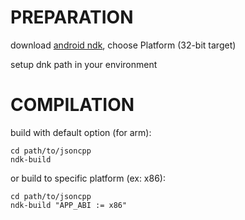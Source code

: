 PREPARATION
=============
download [android ndk](https://developer.android.com/tools/sdk/ndk/index.html#download), choose Platform (32-bit target)

setup dnk path in your environment

COMPILATION
==============

build with default option (for arm):
```
cd path/to/jsoncpp
ndk-build
```

or build to specific platform (ex: x86):

```
cd path/to/jsoncpp
ndk-build "APP_ABI := x86"
```

